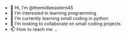 - 👋 Hi, I’m @themidleeastern45
- 👀 I’m interested in learning programming
- 🌱 I’m currently learning small coding in python
- 💞️ I’m looking to collaborate on small coding projects  
- 📫 How to reach me ...

<!---
themidleeastern45/themidleeastern45 is a ✨ special ✨ repository because its `README.md` (this file) appears on your GitHub profile.
You can click the Preview link to take a look at your changes.
--->
